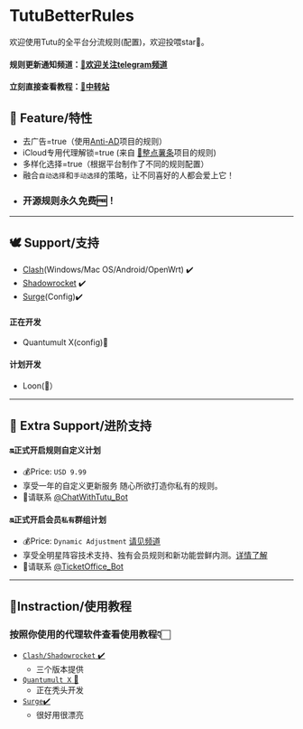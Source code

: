 # TutuBetterRules
欢迎使用Tutu的全平台分流规则(配置)，欢迎投喂star🌟。  
#### 规则更新通知频道：[🌟欢迎关注telegram频道](https://t.me/hututu00)
#### 立刻直接查看教程：[🚏中转站](https://github.com/bunizao/TutuBetterRules#%E4%B8%AD%E8%BD%AC%E7%AB%99)


## 🫧 Feature/特性

  * 去广告=true（使用[Anti-AD](https://github.com/privacy-protection-tools/anti-AD)项目的规则）  
  * iCloud专用代理解锁=true (来自 [🍟整点薯条](https://github.com/VirgilClyne/iRingo)项目的规则)   
  * 多样化选择=true（根据平台制作了不同的规则配置）  
  * 融合``自动选择``和``手动选择``的策略，让不同喜好的人都会爱上它！  
  * ### 开源规则**永久免费**🆓！  

---

## 🕊️ Support/支持
   * [Clash](https://github.com/bunizao/TutuBetterRules/blob/tutu/Clash/README.md)(Windows/Mac OS/Android/OpenWrt) ✔️  
   * [Shadowrocket](https://github.com/bunizao/TutuBetterRules/blob/tutu/Clash/README.md) ✔️
   * [Surge](https://github.com/bunizao/TutuBetterRules/blob/tutu/Surge/README.md)(Config)✔️ 

####  正在开发
   * Quantumult X(config)🚧
####  计划开发
   * Loon(🥮）
---
## 🧋 Extra Support/进阶支持

#### 🔛正式开启规则自定义计划
   * 💰Price: `USD 9.99`
   * 享受一年的自定义更新服务 随心所欲打造你私有的规则。
   * 🎉请联系 [@ChatWithTutu_Bot](https://t.me/ChatWithTutu_Bot)

#### 🔛正式开启会员`私有`群组计划
   * 💰Price: `Dynamic Adjustment`  [请见频道](https://t.me/hututu00/212)
   * 享受全明星阵容技术支持、独有会员规则和新功能尝鲜内测。[详情了解](https://t.me/hututu00/212)
   * 🎉请联系 [@TicketOffice_Bot](https://t.me/TicketOffice_Bot)
---


## 🚏Instraction/使用教程
### 按照你使用的代理软件查看使用教程👇🏻
*  [`Clash/Shadowrocket` ✔️](https://github.com/bunizao/TutuBetterRules/blob/tutu/Clash/README.md)
   * 三个版本提供 
*  [`Quantumult X` 🚧](https://github.com/bunizao/TutuBetterRules/blob/tutu/QuantumultX/README.md)
   * 正在秃头开发  
*  [`Surge`✔️](https://github.com/bunizao/TutuBetterRules/blob/tutu/Surge/README.md)
   * 很好用很漂亮

